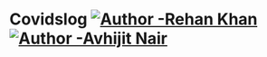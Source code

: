 # Covidslog [![Author -Rehan Khan](https://img.shields.io/badge/Author-Rehan%20Khan-blue)](https://rehankhan.netlify.app/) [![Author -Avhijit Nair](https://img.shields.io/badge/Author-Avhijit%20Nair-blue)](https://github.com/Avhijit-codeboy)
